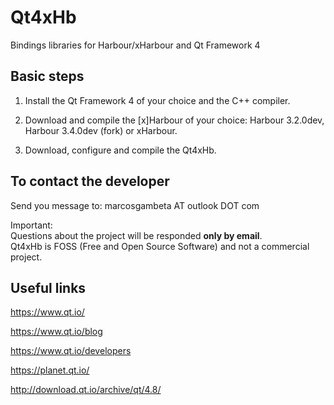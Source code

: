 # Qt4xHb

Bindings libraries for Harbour/xHarbour and Qt Framework 4

## Basic steps

1. Install the Qt Framework 4 of your choice and the C++ compiler.

2. Download and compile the [x]Harbour of your choice: Harbour 3.2.0dev, Harbour 3.4.0dev (fork) or xHarbour.

3. Download, configure and compile the Qt4xHb. 

## To contact the developer

Send you message to: marcosgambeta AT outlook DOT com

Important:  
Questions about the project will be responded **only by email**.  
Qt4xHb is FOSS (Free and Open Source Software) and not a commercial project.  

## Useful links

https://www.qt.io/

https://www.qt.io/blog

https://www.qt.io/developers

https://planet.qt.io/

http://download.qt.io/archive/qt/4.8/
